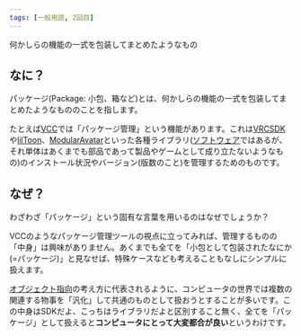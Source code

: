 ```yaml
---
tags: [一般用語, 2回目]
---
```


何かしらの機能の一式を包装してまとめたようなもの

## なに？

パッケージ(Package: 小包、箱など)とは、何かしらの機能の一式を包装してまとめたようなもののことを指します。

たとえば[VCC](/docs/索引/VWX/VCC)では「パッケージ管理」という機能があります。これは[VRCSDK](/docs/索引/VWX/VRCSDK)や[lilToon](/docs/索引/JKL/lilToon)、[ModularAvatar](/docs/索引/MNO/ModularAvatar)といった各種ライブラリ([ソフトウェア](/docs/索引/さ行/ソフトウェア)ではあるが、それ単体はあくまでも部品であって製品やゲームとして成り立たないようなもの)のインストール状況やバージョン(版数のこと)を管理するためのものです。

## なぜ？

わざわざ「パッケージ」という固有な言葉を用いるのはなぜでしょうか？

VCCのようなパッケージ管理ツールの視点に立ってみれば、管理するものの「中身」は興味がありません。あくまでも全てを「小包として包装されたなにか(=パッケージ)」と見なせば、特殊ケースなども考えることもなしにシンプルに扱えます。

[オブジェクト指向](/docs/索引/あ行/オブジェクト指向)の考え方に代表されるように、コンピュータの世界では複数の関連する物事を「汎化」して共通のものとして扱おうとすることが多いです。この中身はSDKだよ、こっちはライブラリだよと区別すること無く、全てを「パッケージ」として扱えると**コンピュータにとって大変都合が良い**というわけです。

